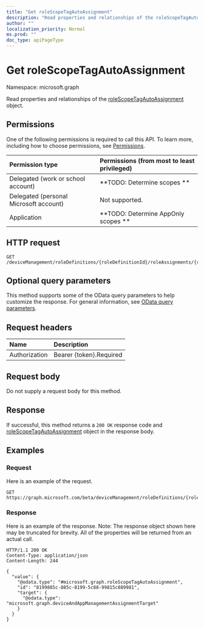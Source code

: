 ```yaml
---
title: "Get roleScopeTagAutoAssignment"
description: "Read properties and relationships of the roleScopeTagAutoAssignment object."
author: ""
localization_priority: Normal
ms.prod: ""
doc_type: apiPageType
---
```


# Get roleScopeTagAutoAssignment

Namespace: microsoft.graph

Read properties and relationships of the [roleScopeTagAutoAssignment](../resources/rolescopetagautoassignment.md) object.

## Permissions
One of the following permissions is required to call this API. To learn more, including how to choose permissions, see [Permissions](/concepts/permissions-reference.md).

|Permission type|Permissions (from most to least privileged)|
|:---|:---|
|Delegated (work or school account)|**TODO: Determine scopes **|
|Delegated (personal Microsoft account)|Not supported.|
|Application|**TODO: Determine AppOnly scopes **|

## HTTP request
<!-- {
  "blockType": "ignored"
}
-->
``` http
GET /deviceManagement/roleDefinitions/{roleDefinitionId}/roleAssignments/{roleAssignmentId}/microsoft.graph.deviceAndAppManagementRoleAssignment/roleScopeTags/{roleScopeTagId}/assignments/{roleScopeTagAutoAssignmentId}
```

## Optional query parameters
This method supports some of the OData query parameters to help customize the response. For general information, see [OData query parameters](/graph/query-parameters).

## Request headers
|Name|Description|
|:---|:---|
|Authorization|Bearer {token}.Required|

## Request body
Do not supply a request body for this method.

## Response
If successful, this method returns a `200 OK` response code and [roleScopeTagAutoAssignment](../resources/rolescopetagautoassignment.md) object in the response body.

## Examples

### Request
Here is an example of the request.
<!-- {
  "blockType": "request",
  "name": "get_rolescopetagautoassignment"
}
-->
``` http
GET https://graph.microsoft.com/beta/deviceManagement/roleDefinitions/{roleDefinitionId}/roleAssignments/{roleAssignmentId}/microsoft.graph.deviceAndAppManagementRoleAssignment/roleScopeTags/{roleScopeTagId}/assignments/{roleScopeTagAutoAssignmentId}
```

### Response
Here is an example of the response. Note: The response object shown here may be truncated for brevity. All of the properties will be returned from an actual call.
<!-- {
  "blockType": "response",
  "truncated": true,
  "@odata.type": "microsoft.graph.roleScopeTagAutoAssignment"
}
-->
``` http
HTTP/1.1 200 OK
Content-Type: application/json
Content-Length: 244

{
  "value": {
    "@odata.type": "#microsoft.graph.roleScopeTagAutoAssignment",
    "id": "8199885c-885c-8199-5c88-99815c889981",
    "target": {
      "@odata.type": "microsoft.graph.deviceAndAppManagementAssignmentTarget"
    }
  }
}
```

